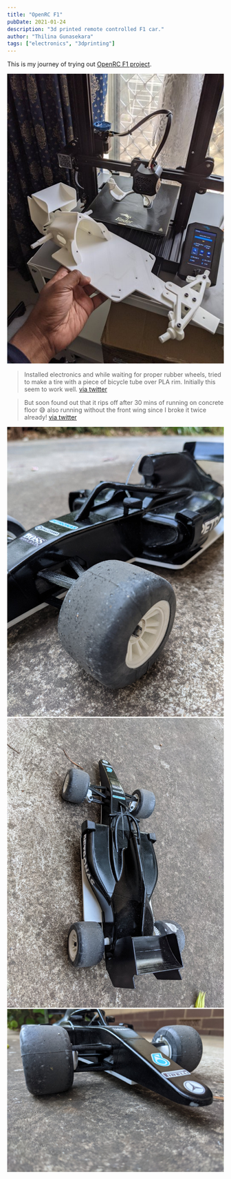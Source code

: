 ```yaml
---
title: "OpenRC F1"
pubDate: 2021-01-24
description: "3d printed remote controlled F1 car."
author: "Thilina Gunasekara"
tags: ["electronics", "3dprinting"]
---
```


This is my journey of trying out [OpenRC F1 project](https://danielnoree.com/openrc-f1-build-guide/).

![chassis printed on ender 3 v2](./assets/Eo8aOUgUcAANSd_.jpeg)

> Installed electronics and while waiting for proper rubber wheels, tried to make a tire with a piece of bicycle tube over PLA rim. Initially this seem to work well.
[via twitter](https://twitter.com/thilinag/status/1353214387541032960)

> But soon found out that it rips off after 30 mins of running on concrete floor 😅 also running without the front wing since I broke it twice already! [via twitter](https://twitter.com/thilinag/status/1359075388241051655)

![Trying bicycle tube over PLA rim](./assets/Etxn2vvVIAkiI3F.jpeg)
![Trying bicycle tube over PLA rim](./assets/Etxn2X5VoAEzR43.jpeg)
![also running without the front wing since I broke it twice already](./assets/Etxn3HfU0AIEsrD.jpeg)
